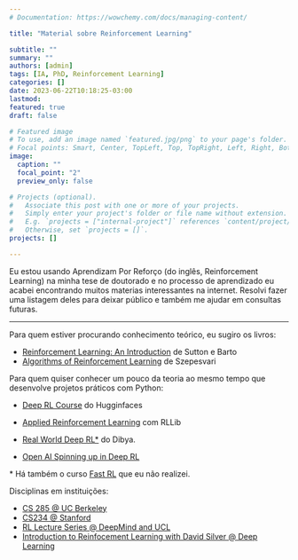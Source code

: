 ```yaml
---
# Documentation: https://wowchemy.com/docs/managing-content/

title: "Material sobre Reinforcement Learning"

subtitle: ""
summary: ""
authors: [admin]
tags: [IA, PhD, Reinforcement Learning]
categories: []
date: 2023-06-22T10:18:25-03:00
lastmod:
featured: true
draft: false

# Featured image
# To use, add an image named `featured.jpg/png` to your page's folder.
# Focal points: Smart, Center, TopLeft, Top, TopRight, Left, Right, BottomLeft, Bottom, BottomRight.
image:
  caption: ""
  focal_point: "2"
  preview_only: false

# Projects (optional).
#   Associate this post with one or more of your projects.
#   Simply enter your project's folder or file name without extension.
#   E.g. `projects = ["internal-project"]` references `content/project/deep-learning/index.md`.
#   Otherwise, set `projects = []`.
projects: []

---
```



Eu estou usando Aprendizam Por Reforço (do inglês, Reinforcement Learning) na minha tese de doutorado e no processo de aprendizado eu acabei encontrando muitos materias interessantes na internet. Resolvi fazer uma listagem deles para deixar público e também me ajudar em consultas futuras.

--------

Para quem estiver procurando conhecimento teórico, eu sugiro os livros: 

* [Reinforcement Learning: An Introduction](http://incompleteideas.net/book/RLbook2020.pdf) de Sutton e Barto
* [Algorithms of Reinforcement Learning](https://sites.ualberta.ca/~szepesva/rlbook.html) de Szepesvari


Para quem quiser conhecer um pouco da teoria ao mesmo tempo que desenvolve projetos práticos com Python: 

* [Deep RL Course](https://huggingface.co/learn/deep-rl-course/) do Hugginfaces

* [Applied Reinforcement Learning](https://applied-rl-course.netlify.app/en) com RLLib

* [Real World Deep RL*](https://courses.dibya.online/) do Dibya.

* [Open AI Spinning up in Deep RL](https://spinningup.openai.com/en/latest/index.html)


\* Há também o curso [Fast RL](https://courses.dibya.online/p/fastdeeprl) que eu não realizei. 

Disciplinas em instituições:

* [CS 285 @ UC Berkeley](https://rail.eecs.berkeley.edu/deeprlcourse/)
* [CS234 @ Stanford](http://web.stanford.edu/class/cs234/index.html)
* [RL Lecture Series @ DeepMind and UCL ](https://www.youtube.com/playlist?list=PLqYmG7hTraZDVH599EItlEWsUOsJbAodm)
* [Introduction to Reinfocement Learning with David Silver @ Deep Learning](https://www.deepmind.com/learning-resources/introduction-to-reinforcement-learning-with-david-silver)

